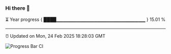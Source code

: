 ### Hi there 👋

⏳ Year progress { ████▁▁▁▁▁▁▁▁▁▁▁▁▁▁▁▁▁▁▁▁▁▁▁▁▁▁ } 15.01 %

---

⏰ Updated on Mon, 24 Feb 2025 18:28:03 GMT

![Progress Bar CI](https://github.com/liununu/liununu/workflows/Progress%20Bar%20CI/badge.svg)
